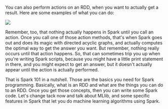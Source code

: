 You can also perform actions on an RDD, when you want to actually get a result. Here are some examples of what you can do:

![](https://github.com/fenago/katacoda-scenarios/raw/master/datascience-machine-learning/datascience-machine-learning-chapter-09-01/steps/9-2/1.png)

Remember, too, that nothing actually happens in Spark until you call an action. Once you call one of those action methods, that's when Spark goes out and does its magic with directed acyclic graphs, and actually computes the optimal way to get the answer you want. But remember, nothing really occurs until that action happens. So, that can sometimes trip you up when you're writing Spark scripts, because you might have a little print statement in there, and you might expect to get an answer, but it doesn't actually appear until the action is actually performed.

That is Spark 101 in a nutshell. Those are the basics you need for Spark programming. Basically, what is an RDD and what are the things you can do to an RDD. Once you get those concepts, then you can write some Spark code. Let's change tack now and talk about MLlib, and some specific features in Spark that let you do machine learning algorithms using Spark.

